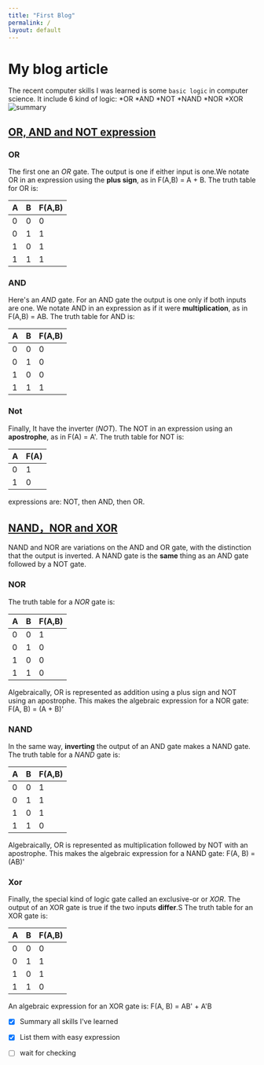 ```yaml
---
title: "First Blog"
permalink: /
layout: default
---
```


# My blog article


The recent computer skills I was learned is some `basic logic` in computer science.
It include 6 kind of logic:
*OR
*AND
*NOT
*NAND
*NOR
*XOR
![summary](https://facweb.cse.msu.edu/cbowen/cse320/circuit2/slides/Slide28.PNG)

## [OR, AND and NOT expression](https://facweb.cse.msu.edu/cbowen/cse320/circuit1/video/circuitsM.mp4)
### OR
The first one an *OR* gate. The output is one if either input is one.We notate OR in an expression using the **plus sign**, as in F(A,B) = A + B. The truth table for OR is:

|       A     |       B     |   F(A,B)    |
| ----------- | ----------- | ----------- |
|  0       |     0     |   0    |
|  0       |     1     |   1    |
|  1       |     0     |   1    |
|  1       |     1     |   1    |


### AND
Here's an *AND* gate. For an AND gate the output is one only if both inputs are one. We notate AND in an expression as if it were **multiplication**, as in F(A,B) = AB. The truth table for AND is:

|       A     |       B     |   F(A,B)    |
| ----------- | ----------- | ----------- |
|  0       |     0     |   0    |
|  0       |     1     |   0    |
|  1       |     0     |   0    |
|  1       |     1     |   1    |

### Not
Finally, It have the inverter (*NOT*). The NOT in an expression using an **apostrophe**, as in F(A) = A'. The truth table for NOT is:

|       A     |   F(A)    |
| ----------- |  ---------- |
|  0       |   1    |
|  1       |   0    |


 expressions are: NOT, then AND, then OR.

## [NAND，NOR and XOR](https://facweb.cse.msu.edu/cbowen/cse320/circuit2/video/nandM.mp4)
NAND and NOR are variations on the AND and OR gate, with the distinction that the output is inverted. A NAND gate is the **same** thing as an AND gate followed by a NOT gate.

### NOR
The truth table for a *NOR* gate is:

|       A     |       B     |   F(A,B)    |
| ----------- | ----------- | ----------- |
|  0       |     0     |   1    |
|  0       |     1     |   0    |
|  1       |     0     |   0    |
|  1       |     1     |   0    |


Algebraically, OR is represented as addition using a plus sign and NOT using an apostrophe. This makes the algebraic expression for a NOR gate:
F(A, B) = (A + B)'

### NAND
In the same way, **inverting** the output of an AND gate makes a NAND gate. The truth table for a *NAND* gate is:

|       A     |       B     |   F(A,B)    |
| ----------- | ----------- | ----------- |
|  0       |     0     |   1    |
|  0       |     1     |   1    |
|  1       |     0     |   1    |
|  1       |     1     |   0    |

Algebraically, OR is represented as multiplication followed by NOT with an apostrophe. This makes the algebraic expression for a NAND gate:
F(A, B) = (AB)'

### Xor
Finally, the special kind of logic gate called an exclusive-or or *XOR*. The output of an XOR gate is true if the two inputs **differ**.S
The truth table for an XOR gate is:

|       A     |       B     |   F(A,B)    |
| ----------- | ----------- | ----------- |
|  0       |     0     |   0    |
|  0       |     1     |   1    |
|  1       |     0     |   1    |
|  1       |     1     |   0    |

An algebraic expression for an XOR gate is:
F(A, B) = AB' + A'B

- [x] Summary all skills I've learned
- [x] List them with easy expression
- [ ] wait for checking


